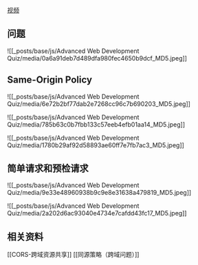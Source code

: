 [视频](https://tongyi.aliyun.com/efficiency/doc/transcripts/klrbn2y7dx2b95zy?source=2)

## 问题
![[_posts/base/js/Advanced Web Development Quiz/media/0a6a91deb7d489dfa980fec4650b9dcf_MD5.jpeg]]

## Same-Origin Policy
![[_posts/base/js/Advanced Web Development Quiz/media/6e72b2bf77dab2e7268cc96c7b690203_MD5.jpeg]]

![[_posts/base/js/Advanced Web Development Quiz/media/785b63c0b7fbb133c57eeb4efb01aa14_MD5.jpeg]]

![[_posts/base/js/Advanced Web Development Quiz/media/1780b29af92d58893ae60ff7e7fb7ac3_MD5.jpeg]]

## 简单请求和预检请求
![[_posts/base/js/Advanced Web Development Quiz/media/9e33e48960938b9c9e8e31638a479819_MD5.jpeg]]

![[_posts/base/js/Advanced Web Development Quiz/media/2a202d6ac93040e4734e7cafdd43fc17_MD5.jpeg]]
## 相关资料
[[CORS-跨域资源共享]]
[[同源策略（跨域问题）]]

